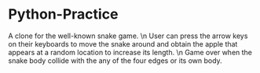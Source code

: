 # Python-Practice


 A clone for the well-known snake game. \n
 User can press the arrow keys on their keyboards to move the snake around and obtain the apple that appears at a random location to increase its length. \n
 Game over when the snake body collide with the any of the four edges or its own body.
